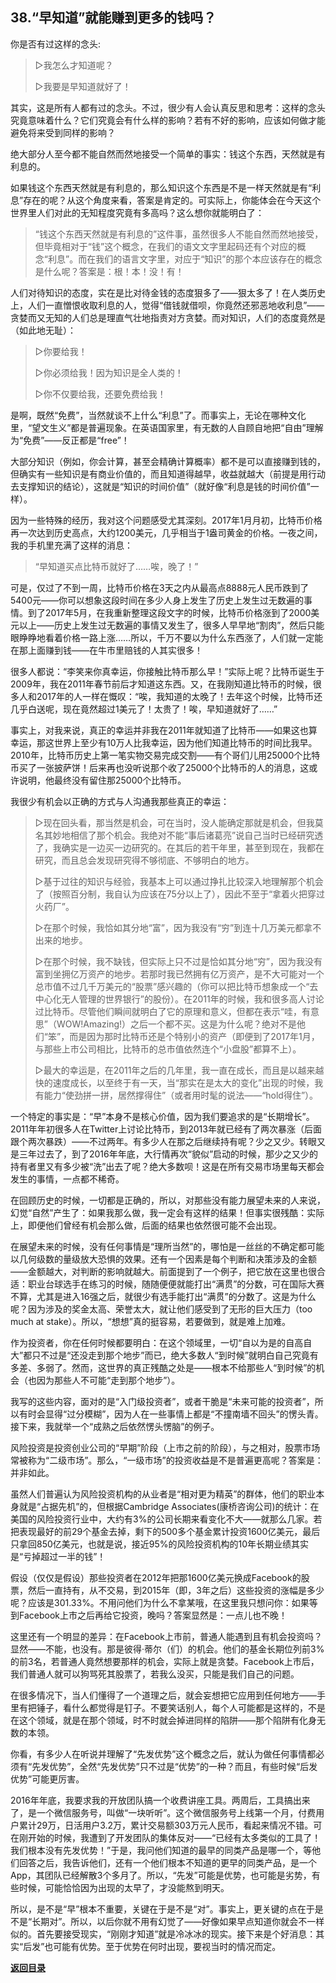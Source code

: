 ## 38.“早知道”就能赚到更多的钱吗？

你是否有过这样的念头:

> ▷我怎么才知道呢？
>
> ▷我要是早知道就好了！

其实，这是所有人都有过的念头。不过，很少有人会认真反思和思考：这样的念头究竟意味着什么？它们究竟会有什么样的影响？若有不好的影响，应该如何做才能避免将来受到同样的影响？

绝大部分人至今都不能自然而然地接受一个简单的事实：钱这个东西，天然就是有利息的。

如果钱这个东西天然就是有利息的，那么知识这个东西是不是一样天然就是有“利息”存在的呢？从这个角度来看，答案是肯定的。可实际上，你能体会在今天这个世界里人们对此的无知程度究竟有多高吗？这么想你就能明白了：

> “钱这个东西天然就是有利息的”这件事，虽然很多人不能自然而然地接受，但毕竟相对于“钱”这个概念，在我们的语文文字里起码还有个对应的概念“利息”。而在我们的语言文字里，对应于“知识”的那个本应该存在的概念是什么呢？答案是：根！本！没！有！

人们对待知识的态度，实在是比对待金钱的态度狠多了——狠太多了！在人类历史上，人们一直憎恨收取利息的人，觉得“借钱就借呗，你竟然还邪恶地收利息”——贪婪而又无知的人们总是理直气壮地指责对方贪婪。而对知识，人们的态度竟然是（如此地无耻）：

> ▷你要给我！
>
> ▷你必须给我！因为知识是全人类的！
>
> ▷你不仅要给我，还要免费给我！

是啊，既然“免费”，当然就谈不上什么“利息”了。而事实上，无论在哪种文化里，“望文生义”都是普遍现象。在英语国家里，有无数的人自顾自地把“自由”理解为“免费”——反正都是“free”！

大部分知识（例如，你会计算，甚至会精确计算概率）都不是可以直接赚到钱的，但确实有一些知识是有商业价值的，而且知道得越早，收益就越大（前提是用行动去支撑知识的结论），这就是“知识的时间价值”（就好像“利息是钱的时间价值”一样）。

因为一些特殊的经历，我对这个问题感受尤其深刻。2017年1月月初，比特币价格再一次达到历史高点，大约1200美元，几乎相当于1盎司黄金的价格。一夜之间，我的手机里充满了这样的消息：

> “早知道买点比特币就好了……唉，晚了！”

可是，仅过了不到一周，比特币价格在3天之内从最高点8888元人民币跌到了5400元——你可以想象这段时间在多少人身上发生了历史上发生过无数遍的事情。到了2017年5月，在我重新整理这段文字的时候，比特币价格涨到了2000美元以上——历史上发生过无数遍的事情又发生了，很多人早早地“割肉”，然后只能眼睁睁地看着价格一路上涨……所以，千万不要以为什么东西涨了，人们就一定能在那上面赚到钱——在牛市里赔钱的人其实很多！

很多人都说：“李笑来你真幸运，你接触比特币那么早！”实际上呢？比特币诞生于2009年，我在2011年春节前后才知道这东西。又，在我刚知道比特币的时候，很多人和2017年的人一样在慨叹：“唉，我知道的太晚了！去年这个时候，比特币还几乎白送呢，现在竟然超过1美元了！太贵了！唉，早知道就好了……”

事实上，对我来说，真正的幸运并非我在2011年就知道了比特币——如果这也算幸运，那这世界上至少有10万人比我幸运，因为他们知道比特币的时间比我早。2010年，比特币历史上第一笔实物交易完成交割——有个哥们儿用25000个比特币买了一张披萨饼！后来再也没听说那个收了25000个比特币的人的消息，这或许说明，他最终没有留住那25000个比特币。

我很少有机会以正确的方式与人沟通我那些真正的幸运：

> ▷现在回头看，那当然是机会，可在当时，没人能确定那就是机会，但我莫名其妙地相信了那个机会。我绝对不能“事后诸葛亮”说自己当时已经研究透了，我确实是一边买一边研究的。在其后的若干年里，甚至到现在，我都在研究，而且总会发现研究得不够彻底、不够明白的地方。
>
> ▷基于过往的知识与经验，我基本上可以通过挣扎比较深入地理解那个机会了（按照百分制，我自认为应该在75分以上了），因此不至于“拿着火把穿过火药厂”。
>
> ▷在那个时候，我恰如其分地“富”，因为我没有“穷”到连十几万美元都拿不出来的地步。
>
> ▷在那个时候，我不缺钱，但实际上只不过是恰如其分地“穷”，因为我没有富到坐拥亿万资产的地步。若那时我已然拥有亿万资产，是不大可能对一个总市值不过几千万美元的“股票”感兴趣的（你可以把比特币想象成一个“去中心化无人管理的世界银行”的股份）。在2011年的时候，我和很多高人讨论过比特币。尽管他们瞬间就明白了它的原理和意义，但都在表示“哇，有意思”（WOW!Amazing!）之后一个都不买。这是为什么呢？绝对不是他们“笨”，而是因为那时比特币还是个特别小的资产（即便到了2017年1月，与那些上市公司相比，比特币的总市值依然连个“小盘股”都算不上）。
>
> ▷最大的幸运是，在2011年之后的几年里，我一直在成长，而且是以越来越快的速度成长，以至终于有一天，当“那实在是太大的变化”出现的时候，我有能力“使劲拼一拼，居然撑得住”（或者用时髦的说法——“hold得住”）。

一个特定的事实是：“早”本身不是核心价值，因为我们要追求的是“长期增长”。2011年年初很多人在Twitter上讨论比特币，到2013年就已经有了两次暴涨（后面跟个两次暴跌）——不过两年。有多少人在那之后继续持有呢？少之又少。转眼又是三年过去了，到了2016年年底，大行情再次“貌似”启动的时候，那少之又少的持有者里又有多少被“洗”出去了呢？绝大多数呗！这是在所有交易市场里每天都会发生的事情，一点都不稀奇。

在回顾历史的时候，一切都是正确的，所以，对那些没有能力展望未来的人来说，幻觉“自然”产生了：如果我那么做，我一定会有这样的结果！但事实很残酷：实际上，即便他们曾经有机会那么做，后面的结果也依然很可能不会出现。

在展望未来的时候，没有任何事情是“理所当然”的，哪怕是一丝丝的不确定都可能以几何级数的量级放大恐惧的效果。还有一个因素是每个判断和决策涉及的金额——金额越大，对判断的影响就越大。前面提到了一个例子，把它放在这里也很合适：职业台球选手在练习的时候，随随便便就能打出“满贯”的分数，可在国际大赛不算，尤其是进入16强之后，就很少有选手能打出“满贯”的分数了。这是为什么呢？因为涉及的奖金太高、荣誉太大，就让他们感受到了无形的巨大压力（too much at stake）。所以，“想想”真的挺容易，若要做到，就是难上加难。

作为投资者，你在任何时候都要明白：在这个领域里，一切“自以为是的自高自大”都只不过是“还没走到那个地步”而已，绝大多数人“到时候”就明白自己究竟有多差、多弱了。然而，这世界的真正残酷之处是——根本不给那些人“到时候”的机会（也因为那些人不可能“走到那个地步”）。

我写的这些内容，面对的是“入门级投资者”，或者干脆是“未来可能的投资者”，所以有时会显得“过分模糊”，因为人在一些事情上都是“不撞南墙不回头”的愣头青。接下来，我就举一个“成熟之后依然愣头愣脑”的例子。

风险投资是投资创业公司的“早期”阶段（上市之前的阶段），与之相对，股票市场常被称为“二级市场”。那么，“一级市场”的投资收益是不是普遍更高呢？答案是：并非如此。

虽然人们普遍认为风险投资机构的从业者是“相对更为精英”的群体，他们的职业本身就是“占据先机”的，但根据Cambridge Associates(康桥咨询公司)的统计：在美国的风险投资行业中，大约有3%的公司长期来看变化不大——就那么几家。若把表现最好的前29个基金去掉，剩下的500多个基金累计投资1600亿美元，最后只拿回850亿美元，也就是说，接近95%的风险投资机构的10年长期业绩其实是“亏掉超过一半的钱”！

假设（仅仅是假设）那些投资者在2012年把那1600亿美元换成Facebook的股票，然后一直持有，从不交易，到2015年（即，3年之后）这些投资的涨幅是多少呢？应该是301.33%。不用问他们为什么不拿某哦，在这里我只想问你：如果等到Facebook上市之后再给它投资，晚吗？答案显然是：一点儿也不晚！

这里还有一个明显的差异：在Facebook上市前，普通人能遇到且有机会投资吗？显然——不能，也没有。那是彼得·蒂尔（们）的机会。他们的基金长期位列前3%的前3名，若普通人竟然想要那样的机会，实际上就是贪婪。Facebook上市后，我们普通人就可以狗骂死其股票了，若我么没买，只能是我们自己的问题。

在很多情况下，当人们懂得了一个道理之后，就会妄想把它应用到任何地方——手里有把锤子，看什么都觉得是钉子。不要笑话别人，每个人可能都是这样的，不是在这个领域，就是在那个领域，时不时就会掉进同样的陷阱——那个陷阱有化身无数的本领。

你看，有多少人在听说并理解了“先发优势”这个概念之后，就认为做任何事情都必须有“先发优势”，全然“先发优势”只不过是“优势”的一种？而且，有些时候“后发优势”可能更厉害。

2016年年底，我要求我的开放团队搞一个收费讲座工具。两周后，工具搞出来了，是一个微信服务号，叫做“一块听听”。这个微信服务号上线第一个月，付费用户累计29万，日活用户3.2万，累计交易额303万元人民币，看起来情况不错。可在刚开始的时候，我遭到了开发团队的集体反对——“已经有太多类似的工具了！我们根本没有先发优势！”于是，我问他们知道的最早的同类产品是哪一个，等他们回答之后，我告诉他们，还有一个他们根本不知道的更早的同类产品，是一个App，其团队已经解散3个多月了。所以，“先发”可能是优势，也可能是劣势，有些时候，可能恰恰因为出现的太早了，才没能熬到明天。

所以，是不是“早”根本不重要，关键在于是不是“对”。事实上，更关键的点在于是不是“长期对”。所以，以后你就不用有幻觉了——好像如果早点知道你就会不一样似的。首先要接受现实，“刚刚才知道”就是冷冰冰的现实。接下来是个好消息：其实“后发”也可能有优势。至于优势在何时出现，要视当时的情况而定。

[**返回目录**](./menu.md)
